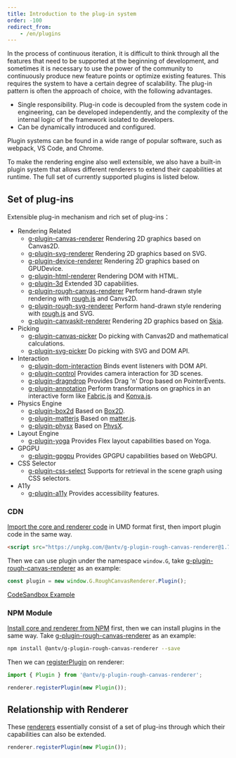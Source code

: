 ```yaml
---
title: Introduction to the plug-in system
order: -100
redirect_from:
    - /en/plugins
---
```


In the process of continuous iteration, it is difficult to think through all the features that need to be supported at the beginning of development, and sometimes it is necessary to use the power of the community to continuously produce new feature points or optimize existing features. This requires the system to have a certain degree of scalability. The plug-in pattern is often the approach of choice, with the following advantages.

- Single responsibility. Plug-in code is decoupled from the system code in engineering, can be developed independently, and the complexity of the internal logic of the framework isolated to developers.
- Can be dynamically introduced and configured.

Plugin systems can be found in a wide range of popular software, such as webpack, VS Code, and Chrome.

To make the rendering engine also well extensible, we also have a built-in plugin system that allows different renderers to extend their capabilities at runtime. The full set of currently supported plugins is listed below.

## Set of plug-ins

Extensible plug-in mechanism and rich set of plug-ins：

- Rendering Related
  - [g-plugin-canvas-renderer](/plugins/canvas-renderer) Rendering 2D graphics based on Canvas2D.
  - [g-plugin-svg-renderer](/plugins/svg-renderer) Rendering 2D graphics based on SVG.
  - [g-plugin-device-renderer](/plugins/device-renderer) Rendering 2D graphics based on GPUDevice.
  - [g-plugin-html-renderer](/plugins/html-renderer) Rendering DOM with HTML.
  - [g-plugin-3d](/plugins/3d) Extended 3D capabilities.
  - [g-plugin-rough-canvas-renderer](/plugins/rough-canvas-renderer) Perform hand-drawn style rendering with [rough.js](https://roughjs.com/) and Canvs2D.
  - [g-plugin-rough-svg-renderer](/plugins/rough-svg-renderer) Perform hand-drawn style rendering with [rough.js](https://roughjs.com/) and SVG.
  - [g-plugin-canvaskit-renderer](/plugins/canvaskit-renderer) Rendering 2D graphics based on [Skia](https://skia.org/docs/user/modules/quickstart).
- Picking
  - [g-plugin-canvas-picker](/plugins/canvas-picker) Do picking with Canvas2D and mathematical calculations.
  - [g-plugin-svg-picker](/plugins/svg-picker) Do picking with SVG and DOM API.
- Interaction
  - [g-plugin-dom-interaction](/plugins/dom-interaction) Binds event listeners with DOM API.
  - [g-plugin-control](/plugins/control) Provides camera interaction for 3D scenes.
  - [g-plugin-dragndrop](/plugins/dragndrop) Provides Drag 'n' Drop based on PointerEvents.
  - [g-plugin-annotation](/plugins/annotation) Perform transformations on graphics in an interactive form like [Fabric.js](http://fabricjs.com/) and [Konva.js](https://konvajs.org/).
- Physics Engine
  - [g-plugin-box2d](/plugins/box2d) Based on [Box2D](https://box2d.org/).
  - [g-plugin-matterjs](/plugins/matterjs) Based on [matter.js](https://brm.io/matter-js/).
  - [g-plugin-physx](/plugins/physics-engine) Based on [PhysX](https://developer.nvidia.com/physx-sdk).
- Layout Engine
  - [g-plugin-yoga](/plugins/yoga) Provides Flex layout capabilities based on Yoga.
- GPGPU
  - [g-plugin-gpgpu](/plugins/gpgpu) Provides GPGPU capabilities based on WebGPU.
- CSS Selector
  - [g-plugin-css-select](/plugins/css-select) Supports for retrieval in the scene graph using CSS selectors.
- A11y
  - [g-plugin-a11y](/plugins/a11y) Provides accessibility features.

### CDN

[Import the core and renderer code](/guide/getting-started#cdn-方式) in UMD format first, then import plugin code in the same way.

```html
<script src="https://unpkg.com/@antv/g-plugin-rough-canvas-renderer@1.7.16/dist/index.umd.min.js"></script>
```

Then we can use plugin under the namespace `window.G`, take [g-plugin-rough-canvas-renderer](/plugins/rough-canvas-renderer) as an example:

```js
const plugin = new window.G.RoughCanvasRenderer.Plugin();
```

[CodeSandbox Example](https://codesandbox.io/s/yi-umd-xing-shi-shi-yong-g-yi-ji-cha-jian-zsoln8?file=/index.js)

### NPM Module

[Install core and renderer from NPM](/guide/getting-started#npm-module) first, then we can install plugins in the same way. Take [g-plugin-rough-canvas-renderer](/plugins/rough-canvas-renderer) as an example:

```bash
npm install @antv/g-plugin-rough-canvas-renderer --save
```

Then we can [registerPlugin](/api/renderer/intro#registerplugin) on renderer:

```js
import { Plugin } from '@antv/g-plugin-rough-canvas-renderer';

renderer.registerPlugin(new Plugin());
```

## Relationship with Renderer

These [renderers](/api/renderer/intro) essentially consist of a set of plug-ins through which their capabilities can also be extended.

```js
renderer.registerPlugin(new Plugin());
```
